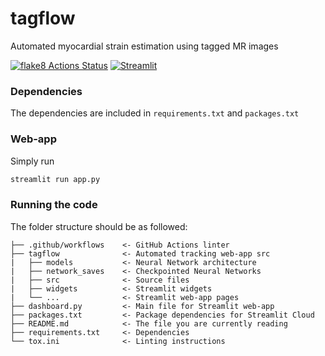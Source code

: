 # tagflow

Automated myocardial strain estimation using tagged MR images

[![flake8 Actions Status](https://github.com/arnauddhaene/tagflow/actions/workflows/lint.yml/badge.svg)](https://github.com/arnauddhaene/tagflow/actions) [![Streamlit](https://static.streamlit.io/badges/streamlit_badge_black_white.svg)](https://share.streamlit.io/arnauddhaene/tagflow/main/dashboard.py)

### Dependencies

The dependencies are included in `requirements.txt` and `packages.txt`

### Web-app

Simply run

```bash
streamlit run app.py
```

### Running the code

The folder structure should be as followed:
 
```
├── .github/workflows    <- GitHub Actions linter
├── tagflow              <- Automated tracking web-app src
|   ├── models           <- Neural Network architecture
|   ├── network_saves    <- Checkpointed Neural Networks
|   ├── src              <- Source files
|   ├── widgets          <- Streamlit widgets
|   └── ...              <- Streamlit web-app pages
├── dashboard.py         <- Main file for Streamlit web-app
├── packages.txt         <- Package dependencies for Streamlit Cloud
├── README.md            <- The file you are currently reading
├── requirements.txt     <- Dependencies
└── tox.ini              <- Linting instructions
```
